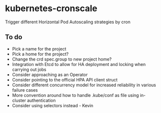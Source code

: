 # kubernetes-cronscale
Trigger different Horizontal Pod Autoscaling strategies by cron 

## To do
- Pick a name for the project
- Pick a home for the project?
- Change the crd spec.group to new project home?
- Integration with Etcd to allow for HA deployment and locking when carrying out jobs
- Consider approaching as an Operator
- Consider pointing to the official HPA API client struct
- Consider different concurrency model for increased reliability in various failure cases 
- More convention around how to handle .kube/conf as file using in-cluster authentication
- Consider using selectors instead - Kevin